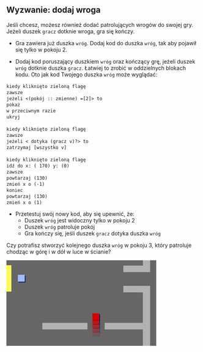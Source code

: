 ## Wyzwanie: dodaj wroga

Jeśli chcesz, możesz również dodać patrolujących wrogów do swojej gry. Jeżeli duszek `gracz` dotknie wroga, gra się kończy.

+ Gra zawiera już duszka `wróg`. Dodaj kod do duszka `wróg`, tak aby pojawił się tylko w pokoju 2.

+ Dodaj kod poruszający duszkiem `wróg` oraz kończący grę, jeżeli duszek `wróg` dotknie duszka `gracz`. Łatwiej to zrobić w oddzielnych blokach kodu. Oto jak kod Twojego duszka `wróg` może wyglądać:

```blocks3
kiedy kliknięto zieloną flagę
zawsze
jeżeli <(pokój :: zmienne) =[2]> to
pokaż
w przeciwnym razie
ukryj

kiedy kliknięto zieloną flagę
zawsze
jeżeli < dotyka (gracz v)?> to
zatrzymaj [wszystko v]

kiedy kliknięto zieloną flagę
idź do x: ( 170) y: (0)
zawsze
powtarzaj (130)
zmień x o (-1)
koniec
powtarzaj (130)
zmień x o (1)
```

+ Przetestuj swój nowy kod, aby się upewnić, że: 
    + Duszek `wróg` jest widoczny tylko w pokoju 2
    + Duszek `wróg` patroluje pokój
    + Gra kończy się, jeśli duszek `gracz` dotyka duszka `wróg`

Czy potrafisz stworzyć kolejnego duszka `wróg` w pokoju 3, który patroluje chodząc w górę i w dół w luce w ścianie?

![zrzut ekranu](images/world-enemy2.png)